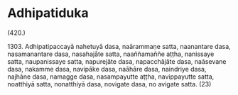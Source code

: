 

# Adhipatiduka






(420.)

1303\. Adhipatipaccayā nahetuyā dasa, naārammaṇe satta, naanantare dasa, nasamanantare dasa, nasahajāte satta, naaññamaññe aṭṭha, nanissaye satta, naupanissaye satta, napurejāte dasa, napacchājāte dasa, naāsevane dasa, nakamme dasa, navipāke dasa, naāhāre dasa, naindriye dasa, najhāne dasa, namagge dasa, nasampayutte aṭṭha, navippayutte satta, noatthiyā satta, nonatthiyā dasa, novigate dasa, no avigate satta. (23)



